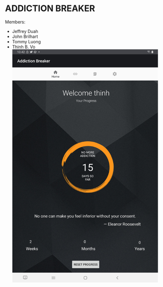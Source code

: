 # ADDICTION BREAKER

Members:
- Jeffrey Duah
- John Brilhart
- Tommy Luong
- Thinh B. Vo
![Home Page](/imgs/home.jpg)


